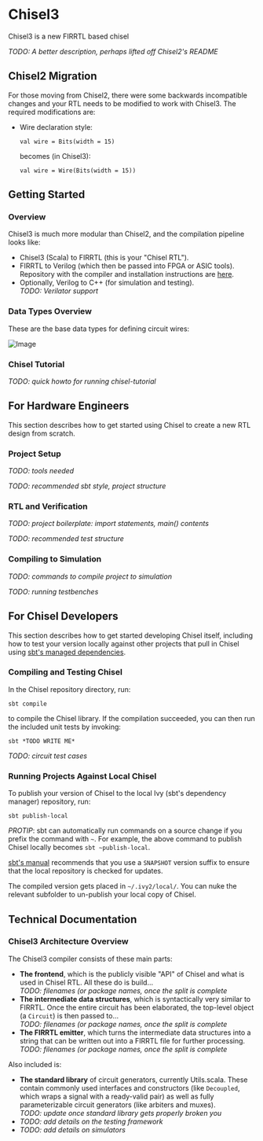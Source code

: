 # Chisel3
Chisel3 is a new FIRRTL based chisel

*TODO: A better description, perhaps lifted off Chisel2's README*

## Chisel2 Migration
For those moving from Chisel2, there were some backwards incompatible changes
and your RTL needs to be modified to work with Chisel3. The required
modifications are: 

 - Wire declaration style:  
   ```
   val wire = Bits(width = 15)
   ```  
   becomes (in Chisel3):  
   ```
   val wire = Wire(Bits(width = 15))
   ```

## Getting Started

### Overview
Chisel3 is much more modular than Chisel2, and the compilation pipeline looks
like:
 - Chisel3 (Scala) to FIRRTL (this is your "Chisel RTL").
 - FIRRTL to Verilog (which then be passed into FPGA or ASIC tools). Repository
 with the compiler and installation instructions are
 [here](https://github.com/ucb-bar/firrtl).
 - Optionally, Verilog to C++ (for simulation and testing).  
 *TODO: Verilator support*

### Data Types Overview
These are the base data types for defining circuit wires: 

![Image](../master/docs/images/type_hierarchy.svg?raw=true)

### Chisel Tutorial
*TODO: quick howto for running chisel-tutorial*

## For Hardware Engineers
This section describes how to get started using Chisel to create a new RTL
design from scratch.

### Project Setup
*TODO: tools needed*

*TODO: recommended sbt style, project structure* 

### RTL and Verification
*TODO: project boilerplate: import statements, main() contents*

*TODO: recommended test structure*

### Compiling to Simulation
*TODO: commands to compile project to simulation*

*TODO: running testbenches*

## For Chisel Developers
This section describes how to get started developing Chisel itself, including
how to test your version locally against other projects that pull in Chisel
using [sbt's managed dependencies](http://www.scala-sbt.org/0.13/tutorial/Library-Dependencies.html).

### Compiling and Testing Chisel
In the Chisel repository directory, run:
```
sbt compile
```
to compile the Chisel library. If the compilation succeeded, you can then run
the included unit tests by invoking:
```
sbt *TODO WRITE ME*
``` 

*TODO: circuit test cases*

### Running Projects Against Local Chisel
To publish your version of Chisel to the local Ivy (sbt's dependency manager)
repository, run:  
```
sbt publish-local
```

*PROTIP*: sbt can automatically run commands on a source change if you prefix
the command with `~`. For example, the above command to publish Chisel locally
becomes `sbt ~publish-local`.

[sbt's manual](http://www.scala-sbt.org/0.13/docs/Publishing.html#Publishing+Locally)
recommends that you use a `SNAPSHOT` version suffix to ensure that the local
repository is checked for updates. 

The compiled version gets placed in `~/.ivy2/local/`. You can nuke the relevant
subfolder to un-publish your local copy of Chisel.

## Technical Documentation

### Chisel3 Architecture Overview

The Chisel3 compiler consists of these main parts:
 - **The frontend**, which is the publicly visible "API" of Chisel and what is
 used in Chisel RTL. All these do is build...  
 *TODO: filenames (or package names, once the split is complete*
 - **The intermediate data structures**, which is syntactically very similar
 to FIRRTL. Once the entire circuit has been elaborated, the top-level object
 (a `Circuit`) is then passed to...  
 *TODO: filenames (or package names, once the split is complete*
 - **The FIRRTL emitter**, which turns the intermediate data structures into
 a string that can be written out into a FIRRTL file for further processing.  
 *TODO: filenames (or package names, once the split is complete*
 
Also included is:
 - **The standard library** of circuit generators, currently Utils.scala. These
 contain commonly used interfaces and constructors (like `Decoupled`, which
 wraps a signal with a ready-valid pair) as well as fully parameterizable
 circuit generators (like arbiters and muxes).  
 *TODO: update once standard library gets properly broken you* 
 - *TODO: add details on the testing framework*
 - *TODO: add details on simulators*
